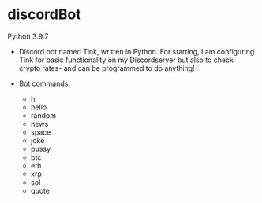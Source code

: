 # discordBot #
Python 3.9.7

* Discord bot named Tink, written in Python. For starting, I am configuring Tink for basic functionality on my
  Discordserver but also to check crypto rates- and can be programmed to do anything!
  
* Bot commands: 
    - hi
    - hello
    - random
    - news
    - space
    - joke
    - pussy
    - btc
    - eth
    - xrp
    - sol
    - quote
